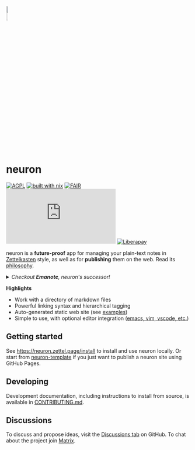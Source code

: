 <img width="10%" src="./assets/neuron.svg">

# neuron

[![AGPL](https://img.shields.io/badge/License-AGPL%20v3-blue.svg)](https://en.wikipedia.org/wiki/Affero_General_Public_License)
[![built with nix](https://img.shields.io/badge/Built_With-Nix-5277C3.svg?logo=nixos&labelColor=73C3D5)](https://builtwithnix.org)
[![FAIR](https://img.shields.io/badge/FAIR-pledge-blue)](https://www.fairforall.org/about/)
[![Matrix](https://img.shields.io/matrix/neuron:matrix.org)](https://app.element.io/#/room/#neuron:matrix.org "Chat on Matrix")
[![Liberapay](https://img.shields.io/liberapay/patrons/srid.svg?logo=liberapay)](https://liberapay.com/srid/donate "Donate using liberapay")

neuron is a **future-proof** app for managing your plain-text notes in [Zettelkasten](https://neuron.zettel.page/zettelkasten) style, as well as for **publishing** them on the web. Read its [philosophy](https://neuron.zettel.page/philosophy).

<details>
  <summary><i>Checkout <b>Emanote</b>, neuron's successor!</i></summary>
  https://github.com/srid/emanote
</details>

**Highlights**

- Work with a directory of markdown files
- Powerful linking syntax and hierarchical tagging
- Auto-generated static web site (see [examples](https://neuron.zettel.page/examples))
- Simple to use, with optional editor integration ([emacs, vim, vscode, etc.](https://neuron.zettel.page/editor))

## Getting started

See https://neuron.zettel.page/install to install and use neuron locally. Or start from [neuron-template](https://github.com/srid/neuron-template) if you just want to publish a neuron site using GitHub Pages.

## Developing

Development documentation, including instructions to install from source, is available in [CONTRIBUTING.md](https://github.com/srid/neuron/blob/master/CONTRIBUTING.md).

## Discussions

To discuss and propose ideas, visit the [Discussions tab](https://github.com/srid/neuron/discussions) on GitHub. To chat about the project join [Matrix](https://app.element.io/#/room/#neuron:matrix.org).
